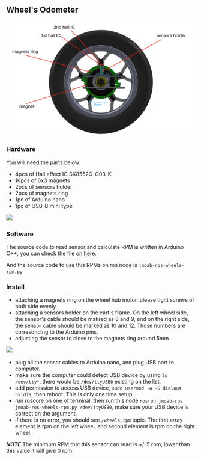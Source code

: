 ## Wheel's Odometer

![](../images/hall_wheels.png)

### Hardware

You will need the parts below

- 4pcs of Hall effect IC SK8552G-G03-K 
- 16pcs of 6x3 magnets
- 2pcs of sensors holder
- 2pcs of magnets ring
- 1pc of Arduino nano
- 1pc of USB-B mini type

![](../images/actual_sensor.png)

### Software

The source code to read sensor and calculate RPM is written in Arduino C++, you can check the file on [here](../arduino/hall_odom_2wheels_PCINT/hall_odom_2wheels_PCINT.ino).

And the source code to use this RPMs on ros node is `jmoab-ros-wheels-rpm.py`


### Install

- attaching a magnets ring on the wheel hub motor, please tight screws of both side evenly.
- attaching a sensors holder on the cart's frame. On the left wheel side, the sensor's cable should be makred as 8 and 9, and on the right side, the sensor cable should be marked as 10 and 12. Those numbers are corresonding to the Arduino pins.
- adjusting the sensor to close to the magnets ring around 5mm

![](../images/adjusting_sensor.png)

- plug all the sensor cables to Arduino nano, and plug USB port to computer.
- make sure the computer could detect USB device by using `ls /dev/tty*`, there would be `/dev/ttyUSB0` existing on the list.
- add permission to access USB device, `sudo usermod -a -G dialout nvidia`, then reboot. This is only one time setup.
- run roscore on one of terminal, then run this node `rosrun jmoab-ros jmoab-ros-wheels-rpm.py /dev/ttyUSB0`, make sure your USB device is correct on the argument.
- if there is no error, you should see `/wheels_rpm` topic. The first array element is rpm on the left wheel, and second element is rpm on the right wheel.


***NOTE***
The minimum RPM that this sensor can read is +/-5 rpm, lower than this value it will give 0 rpm.
